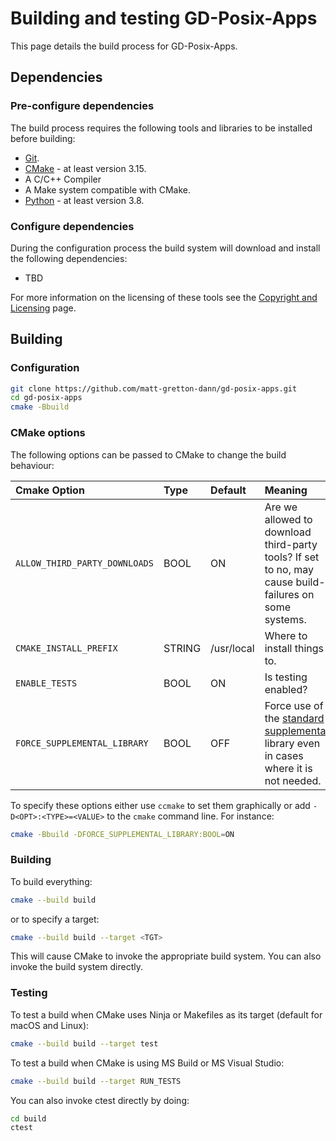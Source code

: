 # Building and testing GD-Posix-Apps

This page details the build process for GD-Posix-Apps.

## Dependencies

### Pre-configure dependencies

The build process requires the following tools and libraries to be installed
before building:

 * [Git](https://git-scm.com/).
 * [CMake](www.cmake.org) - at least version 3.15.
 * A C/C++ Compiler
 * A Make system compatible with CMake.
 * [Python](www.python.org) - at least version 3.8.

### Configure dependencies

During the configuration process the build system will download and install
the following dependencies:

 * TBD

For more information on the licensing of these tools see the
[Copyright and Licensing](./copyright-and-licensing.md) page.

## Building

### Configuration

```sh
git clone https://github.com/matt-gretton-dann/gd-posix-apps.git
cd gd-posix-apps
cmake -Bbuild
```

### CMake options

The following options can be passed to CMake to change the build behaviour:

| Cmake Option | Type | Default | Meaning |
| :----------- | :--- | :------ | :------ |
| `ALLOW_THIRD_PARTY_DOWNLOADS` | BOOL | ON | Are we allowed to download third-party tools?  If set to no, may cause build-failures on some systems. |
| `CMAKE_INSTALL_PREFIX` | STRING | /usr/local | Where to install things to. |
| `ENABLE_TESTS` | BOOL | ON | Is testing enabled? |
| `FORCE_SUPPLEMENTAL_LIBRARY` | BOOL | OFF | Force use of the [standard supplemental](./libgdsup/index.md) library even in cases where it is not needed. |

To specify these options either use `ccmake` to set them graphically or add `-D<OPT>:<TYPE>=<VALUE>`
to the `cmake` command line.  For instance:

```sh
cmake -Bbuild -DFORCE_SUPPLEMENTAL_LIBRARY:BOOL=ON
```

### Building

To build everything:

```sh
cmake --build build
```

or to specify a target:

```sh
cmake --build build --target <TGT>
```

This will cause CMake to invoke the appropriate build system.  You can also invoke the build system
directly.

### Testing

To test a build when CMake uses Ninja or Makefiles as its target (default for macOS and Linux):

```sh
cmake --build build --target test
```

To test a build when CMake is using MS Build or MS Visual Studio:

```sh
cmake --build build --target RUN_TESTS
```

You can also invoke ctest directly by doing:

```sh
cd build
ctest
```

